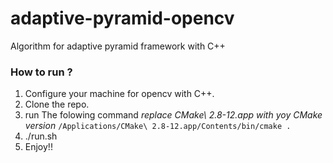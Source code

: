 # adaptive-pyramid-opencv
Algorithm for adaptive pyramid framework with C++


### How to run ? 
1) Configure your machine for opencv with C++.
2) Clone the repo.
3) run The folowing command *replace CMake\ 2.8-12.app with yoy CMake version* ` /Applications/CMake\ 2.8-12.app/Contents/bin/cmake . `
4) ./run.sh
5) Enjoy!!
